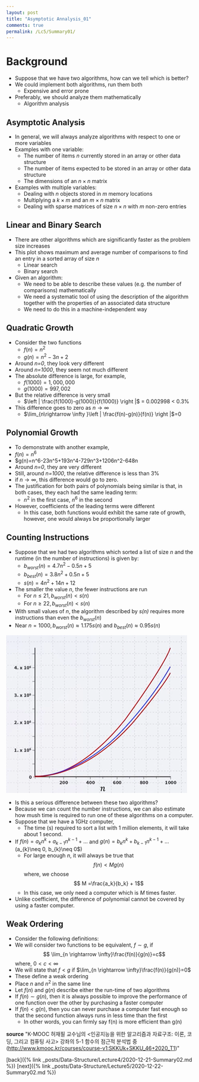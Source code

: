 ```yaml
---
layout: post
title: "Asymptotic Annalysis_01"
comments: true
permalink: /Lc5/Summary01/
---
```

# Background
- Suppose that we have two algorithms, how can we tell which is better?
- We could implement both algorithms, run them both
  - Expensive and error prone
- Preferably, we should analyze them mathematically
  - Algorithm analysis
## Asymptotic Analysis
- In general, we will always analyze algorithms with respect to one or more variables
- Examples with one variable:
  - The number of items _n_ currently stored in an array or other data structure
  - The number of items expected to be stored in an array or other data structure
  - The dimensions of an $n\times n$ matrix
- Examples with multiple variables:
  - Dealing with _n_ objects stored in _m_ memory locations
  - Multiplying a $k\times m$ and an $m\times n$ matrix
  - Dealing with sparse matrices of size $n\times n$ with _m_ non-zero entries
## Linear and Binary Search
  - There are other algorithms which are significantly faster as the problem size increases
  - This plot shows maximum and average number of comparisons to find an entry in a sorted array of size _n_
    - Linear search
    - Binary search
  - Given an algorithm:
    - We need to be able to describe these values (e.g. the number of comparisons) mathematically
    - We need a systematic tool of using the description of the algorithm together with the properties of an associated data structure
    - We need to do this in a machine-independent way
## Quadratic Growth
  - Consider the two functions
    - $f(n)=n^2$
    - $g(n)=n^2-3n+2$
  - Around _n=0_, they look very different
  - Around _n=1000_, they seem not much different
  - The absolute difference is large, for example,
    - $f(1000)=1,000,000$
    - $g(1000)= 997,002$
  - But the relative difference is very small
    - $\left | \frac{f(1000)-g(1000)}{f(1000)} \right |$ = 0.002998 < 0.3%
  - This difference goes to zero as $n\rightarrow \infty$
    - $\lim_{n\rightarrow \infty }\left | \frac{f(n)-g(n)}{f(n)} \right |$=0
## Polynomial Growth
  - To demonstrate with another example,
  - $f(n)=n^6$
  - $g(n)=n^6-23n^5+193n^4-729n^3+1206n^2-648n
  - Around _n=0_, they are very different
  - Still, around _n=1000_, the relative difference is less than 3%
  - if $n\rightarrow \infty$, this difference would go to zero.
  - The justification for both pairs of polynomials being similar is that, in both cases, they each had the same leading term:
    - $n^2$ in the first case, $n^6$ in the second
  - However, coefficients of the leading terms were different
    - In this case, both functions would exhibit the same rate of growth, however, one would always be proportionally larger
## Counting Instructions
  - Suppose that we had two algorithms which sorted a list of size _n_ and the runtime (in the number of instructions) is given by:
    - $b_{worst}(n)=4.7n^2-0.5n+5$
    - $b_{best}(n)=3.8n^2+0.5n+5$
    - $s(n)=4n^2+14n+12$
  - The smaller the value _n_, the fewer instructions are run
    - For $n\leq 21, b_{worst}(n)< s(n)$
    - For $n\geq 22, b_{worst}(n)< s(n)$
  - With small values of _n_, the algorithm described by _s(n)_ requires more instructions than even the $b_{worst}(n)$
  - Near $n = 1000, b_{worst}(n)\approx 1.175 s(n)$ and $b_{best}(n)\approx 0.95 s(n)$

  ![countins](./_posts/Data-Structure/Lecture5/countins.png)

  - Is this a serious difference between these two algorithms?
  - Because we can count the number instructions, we can also estimate how mush time is required to run one of these algorithms on a computer.
  - Suppose that we have a 1GHz computer,
    - The time (s) required to sort a list with 1 million elements, it will take about 1 second.
  - If $f(n)=a_{k}n^k+a_{k-1}n^{k-1}+...$ and $g(n)=b_{k}n^k+b_{k-1}n^{k-1}+... ($a_{k}\neq 0, b_{k}\neq 0$)
    - For large enough _n_, it will always be true that
    $$ f(n) < Mg(n)$$
    where, we choose
    $$ M =\frac{a_k}{b_k} + 1$$
    - In this case, we only need a computer which is _M_ times faster.
   - Unlike coefficient, the difference of polynomial cannot be covered by using a faster computer.
## Weak Ordering
 - Consider the following definitions:
  - We will consider two functions to be equivalent, $f\sim g$, if
  $$ \lim_{n \rightarrow \infty}\frac{f(n)}{g(n)}=c$$ where, $0 < c <\infty$
  - We will state that $f<g$ if $\lim_{n \rightarrow \infty}\frac{f(n)}{g(n)}=0$
 - These define a weak ordering
  - Place $n$ and $n^2$ in the same line
 - Let $f(n)$ and $g(n)$ describe either the run-time of two algorithms
  - If $f(n)\sim g(n)$, then it is always possible to improve the performance of one function over the other by purchasing a faster computer
  - If $f(n) < g(n)$, then you can never purchase a computer fast enough so that the second function always runs in less time than the first
    - In other words, you can firmly say f(n) is more efficient than g(n)

**source**
"K-MOOC 허재필 교수님의 <인공지능을 위한 알고리즘과 자료구조: 이론, 코딩, 그리고 컴퓨팅 사고>
강좌의 5-1 함수의 점근적 분석법 중(http://www.kmooc.kr/courses/course-v1:SKKUk+SKKU_46+2020_T1)"

[back]({% link _posts/Data-Structure/Lecture4/2020-12-21-Summary02.md %})
[next]({% link _posts/Data-Structure/Lecture5/2020-12-22-Summary02.md %})
